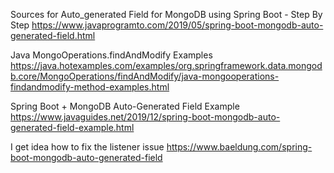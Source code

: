 Sources for Auto_generated Field for MongoDB using Spring Boot - Step By Step
https://www.javaprogramto.com/2019/05/spring-boot-mongodb-auto-generated-field.html

Java MongoOperations.findAndModify Examples
https://java.hotexamples.com/examples/org.springframework.data.mongodb.core/MongoOperations/findAndModify/java-mongooperations-findandmodify-method-examples.html

Spring Boot + MongoDB Auto-Generated Field Example
https://www.javaguides.net/2019/12/spring-boot-mongodb-auto-generated-field-example.html

I get idea how to fix the listener issue
https://www.baeldung.com/spring-boot-mongodb-auto-generated-field
